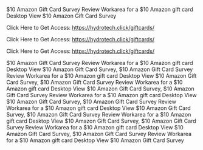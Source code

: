 $10 Amazon Gift Card Survey Review Workarea for a $10 Amazon gift card Desktop View $10 Amazon Gift Card Survey

Click Here to Get Access: https://hydrotech.click/giftcards/

Click Here to Get Access: https://hydrotech.click/giftcards/

Click Here to Get Access: https://hydrotech.click/giftcards/

$10 Amazon Gift Card Survey Review Workarea for a $10 Amazon gift card Desktop View $10 Amazon Gift Card Survey, $10 Amazon Gift Card Survey Review Workarea for a $10 Amazon gift card Desktop View $10 Amazon Gift Card Survey, $10 Amazon Gift Card Survey Review Workarea for a $10 Amazon gift card Desktop View $10 Amazon Gift Card Survey, $10 Amazon Gift Card Survey Review Workarea for a $10 Amazon gift card Desktop View $10 Amazon Gift Card Survey, $10 Amazon Gift Card Survey Review Workarea for a $10 Amazon gift card Desktop View $10 Amazon Gift Card Survey, $10 Amazon Gift Card Survey Review Workarea for a $10 Amazon gift card Desktop View $10 Amazon Gift Card Survey, $10 Amazon Gift Card Survey Review Workarea for a $10 Amazon gift card Desktop View $10 Amazon Gift Card Survey, $10 Amazon Gift Card Survey Review Workarea for a $10 Amazon gift card Desktop View $10 Amazon Gift Card Survey
